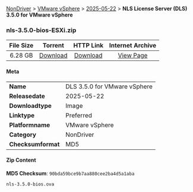 
[NonDriver](/README.md)  >  [VMware vSphere](/index/NonDriver/VMware_vSphere.md)  >  [2025-05-22](/index/NonDriver/VMware_vSphere/2025-05-22.md)  >  **NLS License Server (DLS) 3.5.0 for VMware vSphere**


### nls-3.5.0-bios-ESXi.zip

| **File Size** | **Torrent**  | **HTTP Link** | **Internet Archive** |
|:-------------:|:------------:|:-------------:|:--------------------:|
| 6.28 GB |  [Download](https://archive.org/download/nvgpu_nls-3.5.0-bios-ESXi.zip/nvgpu_nls-3.5.0-bios-ESXi.zip_archive.torrent)       | [Download](https://archive.org/compress/nvgpu_nls-3.5.0-bios-ESXi.zip) | [View Page](https://archive.org/details/nvgpu_nls-3.5.0-bios-ESXi.zip)       |

#### Meta

<table>
<tr><td><strong>Name</strong></td><td>DLS 3.5.0 for VMware vSphere</td></tr>
<tr><td><strong>Releasedate</strong></td><td>2025-05-22</td></tr>
<tr><td><strong>Downloadtype</strong></td><td>Image</td></tr>
<tr><td><strong>Linktype</strong></td><td>Preferred</td></tr>
<tr><td><strong>Platformname</strong></td><td>VMware vSphere</td></tr>
<tr><td><strong>Category</strong></td><td>NonDriver</td></tr>
<tr><td><strong>Checksumformat</strong></td><td>MD5</td></tr>
</table>

#### Zip Content

**MD5 Checksum**: `90bda59bce9b7aa880cee2ba4d5a1aba`

```text
nls-3.5.0-bios.ova
```